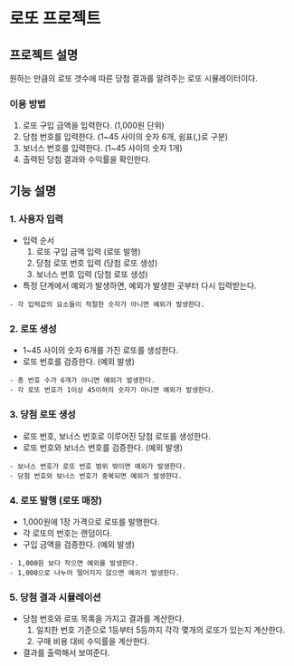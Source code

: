로또 프로젝트
===

프로젝트 설명
---
원하는 만큼의 로또 갯수에 따른 당첨 결과를 알려주는 로또 시뮬레이터이다.

### 이용 방법
1. 로또 구입 금액을 입력한다. (1,000원 단위) 
2. 당첨 번호를 입력한다. (1~45 사이의 숫자 6개, 쉼표(,)로 구분)
3. 보너스 번호를 입력한다. (1~45 사이의 숫자 1개)
4. 출력된 당첨 결과와 수익률을 확인한다.


기능 설명
---

### 1. 사용자 입력
- 입력 순서
  1. 로또 구입 금액 입력 (로또 발행)
  2. 당첨 로또 번호 입력 (당첨 로또 생성)
  3. 보너스 번호 입력 (당첨 로또 생성)
- 특정 단계에서 예외가 발생하면, 예외가 발생한 곳부터 다시 입력받는다.
```
- 각 입력값의 요소들이 적절한 숫자가 아니면 예외가 발생한다.
```

### 2. 로또 생성
- 1~45 사이의 숫자 6개를 가진 로또를 생성한다.
- 로또 번호를 검증한다. (예외 발생)
```
- 총 번호 수가 6개가 아니면 예외가 발생한다.
- 각 로또 번호가 1이상 45이하의 숫자가 아니면 예외가 발생한다.
```

### 3. 당첨 로또 생성
- 로또 번호, 보너스 번호로 이루어진 당첨 로또를 생성한다.
- 로또 번호와 보너스 번호를 검증한다. (예외 발생)
```
- 보너스 번호가 로또 번호 범위 밖이면 예외가 발생한다.
- 당첨 번호와 보너스 번호가 중복되면 예외가 발생한다.
```

### 4. 로또 발행 (로또 매장)
- 1,000원에 1장 가격으로 로또를 발행한다.
- 각 로또의 번호는 랜덤이다.
- 구입 금액을 검증한다. (예외 발생)
```
- 1,000원 보다 작으면 예외를 발생한다.
- 1,000으로 나누어 떨어지지 않으면 예외가 발생한다.
``` 

### 5. 당첨 결과 시뮬레이션 
- 당첨 번호와 로또 목록을 가지고 결과를 계산한다.
  1. 일치한 번호 기준으로 1등부터 5등까지 각각 몇개의 로또가 있는지 계산한다.
  2. 구매 비용 대비 수익률을 계산한다.
- 결과를 출력해서 보여준다.


























